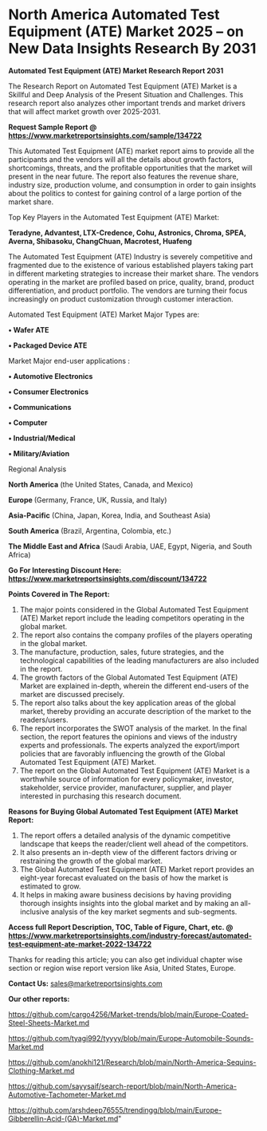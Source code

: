# North America Automated Test Equipment (ATE) Market 2025 – on New Data Insights Research By 2031

<strong>Automated Test Equipment (ATE) Market Research Report 2031</strong>

The Research Report on Automated Test Equipment (ATE) Market is a Skillful and Deep Analysis of the Present Situation and Challenges. This research report also analyzes other important trends and market drivers that will affect market growth over 2025-2031.

<strong>Request Sample Report @ <a href=https://www.marketreportsinsights.com/sample/134722>https://www.marketreportsinsights.com/sample/134722</a></strong>

This Automated Test Equipment (ATE) market report aims to provide all the participants and the vendors will all the details about growth factors, shortcomings, threats, and the profitable opportunities that the market will present in the near future. The report also features the revenue share, industry size, production volume, and consumption in order to gain insights about the politics to contest for gaining control of a large portion of the market share.

Top Key Players in the Automated Test Equipment (ATE) Market:

<strong>Teradyne, Advantest, LTX-Credence, Cohu, Astronics, Chroma, SPEA, Averna, Shibasoku, ChangChuan, Macrotest, Huafeng</strong>

The Automated Test Equipment (ATE) Industry is severely competitive and fragmented due to the existence of various established players taking part in different marketing strategies to increase their market share. The vendors operating in the market are profiled based on price, quality, brand, product differentiation, and product portfolio. The vendors are turning their focus increasingly on product customization through customer interaction.

Automated Test Equipment (ATE) Market Major Types are:

<strong>• Wafer ATE

• Packaged Device ATE</strong>

Market Major end-user applications :

<strong>• Automotive Electronics

• Consumer Electronics

• Communications

• Computer

• Industrial/Medical

• Military/Aviation</strong>

Regional Analysis

</u><strong><b>North America</b></strong> (the United States, Canada, and Mexico)

<strong><b>Europe </b></strong>(Germany, France, UK, Russia, and Italy)

<strong><b>Asia-Pacific</b></strong> (China, Japan, Korea, India, and Southeast Asia)

<strong><b>South America</b></strong> (Brazil, Argentina, Colombia, etc.)

<strong><b>The Middle East and Africa</b></strong> (Saudi Arabia, UAE, Egypt, Nigeria, and South Africa)

<strong>Go For Interesting Discount Here: <a href=https://www.marketreportsinsights.com/discount/134722>https://www.marketreportsinsights.com/discount/134722</a></strong>

<strong>Points Covered in The Report:</strong>
<ol>
  <li>The major points considered in the Global Automated Test Equipment (ATE) Market report include the leading competitors operating in the global market.</li>
  <li>The report also contains the company profiles of the players operating in the global market.</li>
  <li>The manufacture, production, sales, future strategies, and the technological capabilities of the leading manufacturers are also included in the report.</li>
  <li>The growth factors of the Global Automated Test Equipment (ATE) Market are explained in-depth, wherein the different end-users of the market are discussed precisely.</li>
  <li>The report also talks about the key application areas of the global market, thereby providing an accurate description of the market to the readers/users.</li>
  <li>The report incorporates the SWOT analysis of the market. In the final section, the report features the opinions and views of the industry experts and professionals. The experts analyzed the export/import policies that are favorably influencing the growth of the Global Automated Test Equipment (ATE) Market.</li>
  <li>The report on the Global Automated Test Equipment (ATE) Market is a worthwhile source of information for every policymaker, investor, stakeholder, service provider, manufacturer, supplier, and player interested in purchasing this research document.</li>
</ol>
<strong>Reasons for Buying Global Automated Test Equipment (ATE) Market Report:</strong>

<ol>
  <li>The report offers a detailed analysis of the dynamic competitive landscape that keeps the reader/client well ahead of the competitors.</li>
  <li>It also presents an in-depth view of the different factors driving or restraining the growth of the global market.</li>
  <li>The Global Automated Test Equipment (ATE) Market report provides an eight-year forecast evaluated on the basis of how the market is estimated to grow.</li>
  <li>It helps in making aware business decisions by having providing thorough insights insights into the global market and by making an all-inclusive analysis of the key market segments and sub-segments.</li>
</ol>
<strong>Access full Report Description, TOC, Table of Figure, Chart, etc. @ <a href=https://www.marketreportsinsights.com/industry-forecast/automated-test-equipment-ate-market-2022-134722>https://www.marketreportsinsights.com/industry-forecast/automated-test-equipment-ate-market-2022-134722</a></strong>


Thanks for reading this article; you can also get individual chapter wise section or region wise report version like Asia, United States, Europe.

<strong>Contact Us:</strong>
sales@marketreportsinsights.com

<strong>Our other reports:</strong>

<a href=https://github.com/cargo4256/Market-trends/blob/main/Europe-Coated-Steel-Sheets-Market.md>https://github.com/cargo4256/Market-trends/blob/main/Europe-Coated-Steel-Sheets-Market.md</a>

<a href=https://github.com/tyagi992/tyyyy/blob/main/Europe-Automobile-Sounds-Market.md>https://github.com/tyagi992/tyyyy/blob/main/Europe-Automobile-Sounds-Market.md</a>

<a href=https://github.com/anokhi121/Research/blob/main/North-America-Sequins-Clothing-Market.md>https://github.com/anokhi121/Research/blob/main/North-America-Sequins-Clothing-Market.md</a>

<a href=https://github.com/sayysaif/search-report/blob/main/North-America-Automotive-Tachometer-Market.md>https://github.com/sayysaif/search-report/blob/main/North-America-Automotive-Tachometer-Market.md</a>

<a href=https://github.com/arshdeep76555/trendingg/blob/main/Europe-Gibberellin-Acid-(GA)-Market.md>https://github.com/arshdeep76555/trendingg/blob/main/Europe-Gibberellin-Acid-(GA)-Market.md</a>"
